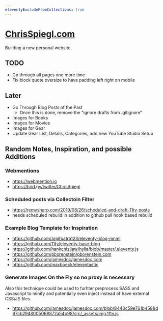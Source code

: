 ```yaml
---
eleventyExcludeFromCollections: true
---
```


# [ChrisSpiegl.com](https://ChrisSpiegl.com)

Building a new personal website.

## TODO

- Go through all pages one more time
- Fix block quote oversize to have padding left right on mobile

## Later

- Go Through Blog Posts of the Past
  + Once this is done, remove the "ignore drafts from .gitignore"
- Images for Books
- Images for Movies
- Images for Gear
- Update Gear List, Details, Categories, add new YouTube Studio Setup

## Random Notes, Inspiration, and possible Additions

### Webmentions

- https://webmention.io
- https://brid.gy/twitter/ChrisSpiegl

### Scheduled posts via Collectoin Filter

- https://remysharp.com/2019/06/26/scheduled-and-draft-11ty-posts
- needs scheduled rebuild in addition to github pull hook based rebuild

### Example Blog Template for Inspiration

- https://github.com/arpitbatra123/eleventy-blog-mnml
- https://github.com/11ty/eleventy-base-blog
- https://github.com/hankchizljaw/hylia/blob/master/.eleventy.js
- https://github.com/pborenstein/pborenstein.com
- https://github.com/jamesdoc/jamesdoc.com
- https://github.com/maxboeck/eleventastic

### Generate Images On the Fly so no proxy is necessary

Also this technique could be used to furhter preprocess SASS and Javascript to minify and potentially even inject instead of have external CSS/JS files.

- https://github.com/jamesdoc/jamesdoc.com/blob/8443c59e761b4588d67cb2948005068872a54b98/src/_assets/img.11ty.js
